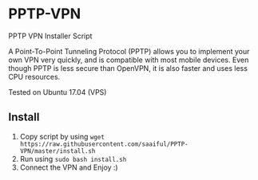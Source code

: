 # PPTP-VPN
PPTP VPN Installer Script


A Point-To-Point Tunneling Protocol (PPTP) allows you to implement your own VPN very quickly, and is compatible with most mobile devices. Even though PPTP is less secure than OpenVPN, it is also faster and uses less CPU resources.

Tested on Ubuntu 17.04 (VPS)


## Install
1. Copy script by using `wget https://raw.githubusercontent.com/saaiful/PPTP-VPN/master/install.sh`
2. Run using `sudo bash install.sh`
3. Connect the VPN and Enjoy :)

